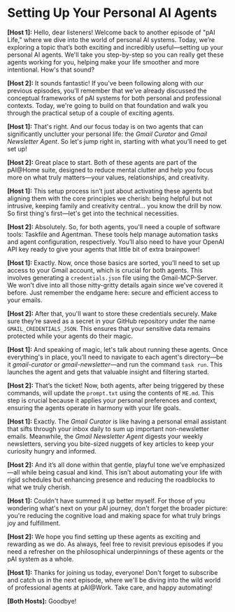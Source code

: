 # Setting Up Your Personal AI Agents

**[Host 1]:** Hello, dear listeners! Welcome back to another episode of "pAI Life," where we dive into the world of personal AI systems. Today, we’re exploring a topic that’s both exciting and incredibly useful—setting up your personal AI agents. We'll take you step-by-step so you can really get these agents working for you, helping make your life smoother and more intentional. How's that sound?

**[Host 2]:** It sounds fantastic! If you’ve been following along with our previous episodes, you’ll remember that we’ve already discussed the conceptual frameworks of pAI systems for both personal and professional contexts. Today, we're going to build on that foundation and walk you through the practical setup of a couple of exciting agents.

**[Host 1]:** That's right. And our focus today is on two agents that can significantly unclutter your personal life: the *Gmail Curator* and *Gmail Newsletter Agent*. So let's jump right in, starting with what you’ll need to get set up!

**[Host 2]:** Great place to start. Both of these agents are part of the pAI@Home suite, designed to reduce mental clutter and help you focus more on what truly matters—your values, relationships, and creativity.

**[Host 1]:** This setup process isn’t just about activating these agents but aligning them with the core principles we cherish: being helpful but not intrusive, keeping family and creativity central... you know the drill by now. So first thing's first—let's get into the technical necessities.

**[Host 2]:** Absolutely. So, for both agents, you'll need a couple of software tools: Taskfile and Agentman. These tools help manage automation tasks and agent configuration, respectively. You’ll also need to have your OpenAI API key ready to give your agents that little bit of extra brainpower!

**[Host 1]:** Exactly. Now, once those basics are sorted, you’ll need to set up access to your Gmail account, which is crucial for both agents. This involves generating a `credentials.json` file using the Gmail-MCP-Server. We won’t dive into all those nitty-gritty details again since we've covered it before. Just remember the endgame here: secure and efficient access to your emails.

**[Host 2]:** After that, you'll want to store these credentials securely. Make sure they’re saved as a secret in your GitHub repository under the name `GMAIL_CREDENTIALS_JSON`. This ensures that your sensitive data remains protected while your agents do their magic.

**[Host 1]:** And speaking of magic, let's talk about running these agents. Once everything's in place, you’ll need to navigate to each agent's directory—be it *gmail-curator* or *gmail-newsletter*—and run the command `task run`. This launches the agent and gets that valuable insight and filtering started.

**[Host 2]:** That’s the ticket! Now, both agents, after being triggered by these commands, will update the `prompt.txt` using the contents of `ME.md`. This step is crucial because it applies your personal preferences and context, ensuring the agents operate in harmony with your life goals.

**[Host 1]:** Exactly. The *Gmail Curator* is like having a personal email assistant that sifts through your inbox daily to sum up important non-newsletter emails. Meanwhile, the *Gmail Newsletter Agent* digests your weekly newsletters, serving you bite-sized nuggets of key articles to keep your curiosity hungry and informed.

**[Host 2]:** And it’s all done within that gentle, playful tone we’ve emphasized—all while being casual and kind. This isn’t about automating your life with rigid schedules but enhancing presence and reducing the roadblocks to what we truly cherish.

**[Host 1]:** Couldn't have summed it up better myself. For those of you wondering what's next on your pAI journey, don't forget the broader picture: you're reducing the cognitive load and making space for what truly brings joy and fulfillment. 

**[Host 2]:** We hope you find setting up these agents as exciting and rewarding as we do. As always, feel free to revisit previous episodes if you need a refresher on the philosophical underpinnings of these agents or the pAI system as a whole.

**[Host 1]:** Thanks for joining us today, everyone! Don't forget to subscribe and catch us in the next episode, where we'll be diving into the wild world of professional agents at pAI@Work. Take care, and happy automating!

**[Both Hosts]:** Goodbye!